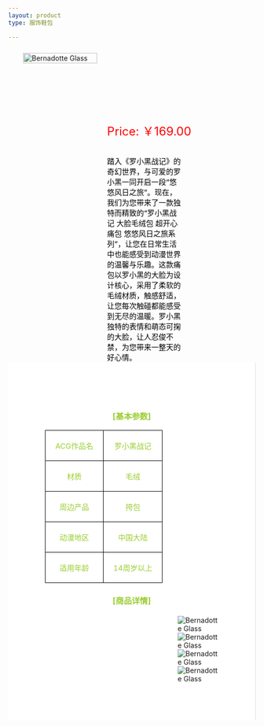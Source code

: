 ```yaml
---
layout: product
type: 服饰鞋包

---
```


<head>
    <style>
        .product-container {
            display: flex; /* 使用flex布局 */
            align-items: flex-start; /* 垂直对齐项目为起始位置 */
            width: 100%; 
        }
        .concent {
            padding: 75px;
            background-color: #ffffff;
            border-right: 1px solid #ddd;
        }
        .product-blog-image {
            position: relative;
            flex: 1;
            margin-right: 20px;
            margin-left: 30px;
            margin-top: 10px;
        }
        .product-blog-image img {
            width: 100%;
            max-height: 400px;
            object-fit: contain;
        }
        .product-details {
            flex: 2; /* 占据剩余空间 */
        }
        .product-price {
            color: red; 
            margin-top: 150px; /* 添加一些上边距，使价格与图片之间有一些空间 */ 
            font-size: 24px;
        }
        .product-description {
            color: black; 
            font-size: 15px;
            margin-top: 5px; /* 添加一些上边距，使价格与图片之间有一些空间*/ 
            margin-right: 150px;
        }
        table {
            width: 100%;
            border-collapse: collapse;
        }
        th, td {
            border: 1px solid black;
            padding: 20px;
            text-align: center;
            color:#9ACD32;
            font-size: 15px;
        }
        th {
            background-color: #9ACD32;
        }
        .product-blog-image1 {
            flex: 1;
            margin-left: 270px;
            margin-top: 20px;
        }
    </style>
</head>
<body>
    <div class="product-container">
            <div class="product-blog-image">  
                <img src="http://photo.ciyuanh.com/static/upload/images/goods/2023/06/03/1685780243879389.jpg" alt="Bernadotte Glass">  
            </div> 
            <div class="product-details"> 
                <div class="product-price">  
                    Price: ￥169.00
                    <br><br> 
                </div>  
                <div class="product-description">  
                     踏入《罗小黑战记》的奇幻世界，与可爱的罗小黑一同开启一段“悠悠风日之旅”。现在，我们为您带来了一款独特而精致的“罗小黑战记 大脸毛绒包 超开心痛包 悠悠风日之旅系列”，让您在日常生活中也能感受到动漫世界的温馨与乐趣。这款痛包以罗小黑的大脸为设计核心，采用了柔软的毛绒材质，触感舒适，让您每次触碰都能感受到无尽的温暖。罗小黑独特的表情和萌态可掬的大脸，让人忍俊不禁，为您带来一整天的好心情。
                </div>  
            </div>
    </div>
    <style>  
    /* 使用内部样式表来设置样式 */  
    h3 {  
        text-align: center; /* 将h2标签内的文本居中 */  
        color:#9ACD32;
    }  
    </style>  
    <div class="concent">
        <h3>[基本参数]</h3>
        <table>
            <tr>
                <td>ACG作品名</td>
                <td>罗小黑战记</td>
            </tr>
            <tr>
                <td>材质</td>
                <td>毛绒 </td>
            </tr>
            <tr>
                <td>周边产品</td>
                <td>挎包</td>
            </tr>
            <tr>
                <td>动漫地区</td>
                <td>中国大陆</td>
            </tr>
            <tr>
                <td>适用年龄</td>
                <td>14周岁以上</td>
            </tr>
        </table> 
        <h3>[商品详情]</h3>
        <div class="product-blog-image1">  
            <img src="http://photo.ciyuanh.com/static/upload/images/goods/2023/06/03/1685780246167560.png" alt="Bernadotte Glass">
            <img src="http://photo.ciyuanh.com/static/upload/images/goods/2023/06/03/1685780248364861.png" alt="Bernadotte Glass">
            <img src="http://photo.ciyuanh.com/static/upload/images/goods/2023/06/03/1685780254659240.png" alt="Bernadotte Glass">
            <img src="http://photo.ciyuanh.com/static/upload/images/goods/2023/06/03/1685780256977758.png" alt="Bernadotte Glass">  
        </div> 
    </div>

</body>